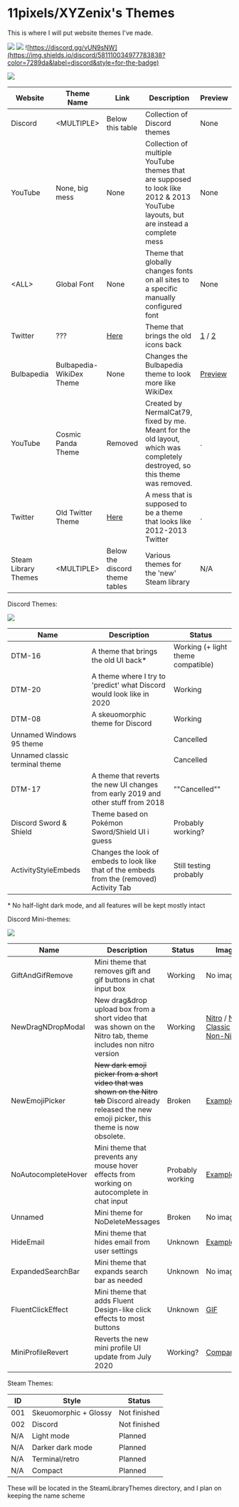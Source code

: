 # 11pixels/XYZenix's Themes

This is where I will put website themes I've made.

![](https://img.shields.io/github/commit-activity/m/XYZenix/XYZenixThemes?color=4499ff&style=for-the-badge)
![](https://img.shields.io/github/last-commit/XYZenix/XYZenixThemes?style=for-the-badge)
![https://discord.gg/vUN9sNW](https://img.shields.io/discord/581110034977783838?color=7289da&label=discord&style=for-the-badge)

![](https://cdn.discordapp.com/attachments/733624227378495488/812685002784374834/unknown.png)

Website | Theme Name | Link | Description | Preview
------- | ---------- | ---- | ----------- | -------
Discord | \<MULTIPLE\> | Below this table | Collection of Discord themes | None
YouTube | None, big mess | None | Collection of multiple YouTube themes that are supposed to look like 2012 & 2013 YouTube layouts, but are instead a complete mess | None
\<ALL\> | Global Font | None | Theme that globally changes fonts on all sites to a specific manually configured font | None
Twitter | ??? | [Here](https://github.com/XYZenix/XYZenixThemes/blob/master/OldTwitterIcons.css) | Theme that brings the old icons back | [1](https://cdn.discordapp.com/attachments/531523467636375554/591349962290233354/unknown.png) / [2](https://cdn.discordapp.com/attachments/531523467636375554/591349987661709324/unknown.png)
Bulbapedia | Bulbapedia-WikiDex Theme | None | Changes the Bulbapedia theme to look more like WikiDex | [Preview](https://cdn.discordapp.com/attachments/581117911117070336/622017951784239105/unknown.png)
YouTube | Cosmic Panda Theme | Removed | Created by NermalCat79, fixed by me. Meant for the old layout, which was completely destroyed, so this theme was removed. | .
Twitter | Old Twitter Theme | [Here](https://github.com/XYZenix/XYZenixThemes/blob/master/OldTwitterTheme.css) | A mess that is supposed to be a theme that looks like 2012-2013 Twitter | .
Steam Library Themes | \<MULTIPLE\> | Below the discord theme tables | Various themes for the 'new' Steam library | N/A

Discord Themes:

![](https://cdn.discordapp.com/attachments/733624227378495488/812683782355288064/unknown.png)

Name | Description  | Status
-- | --  | --
DTM-16 | A theme that brings the old UI back* | Working (+ light theme compatible)
DTM-20 | A theme where I try to 'predict' what Discord would look like in 2020 | Working
DTM-08 | A skeuomorphic theme for Discord  | Working
Unnamed Windows 95 theme | | Cancelled
Unnamed classic terminal theme | | Cancelled
DTM-17 | A theme that reverts the new UI changes from early 2019 and other stuff from 2018 | ""Cancelled""
Discord Sword & Shield | Theme based on Pokémon Sword/Shield UI i guess | Probably working?
ActivityStyleEmbeds | Changes the look of embeds to look like that of the embeds from the (removed) Activity Tab | Still testing probably

\* No half-light dark mode, and all features will be kept mostly intact

Discord Mini-themes:

![](https://cdn.discordapp.com/attachments/733624227378495488/812686431256444998/unknown.png)

Name | Description | Status | Image
-- | -- | -- | --
GiftAndGifRemove | Mini theme that removes gift and gif buttons in chat input box | Working | No image
NewDragNDropModal | New drag&drop upload box from a short video that was shown on the Nitro tab, theme includes non nitro version | Working |[Nitro](https://cdn.discordapp.com/attachments/581117911117070336/638606292843233310/unknown.png) / [Nitro Classic](https://cdn.discordapp.com/attachments/531523467636375554/590955254200401926/unknown.png) / [Non-Nitro](https://cdn.discordapp.com/attachments/531523467636375554/590955483863580682/unknown.png)
NewEmojiPicker | ~~New dark emoji picker from a short video that was shown on the Nitro tab~~ Discord already released the new emoji picker, this theme is now obsolete. | Broken | [Example](https://cdn.discordapp.com/attachments/531523467636375554/590954861861011460/unknown.png)
NoAutocompleteHover | Mini theme that prevents any mouse hover effects from working on autocomplete in chat input | Probably working | [Example](https://cdn.discordapp.com/attachments/531523467636375554/590956266159996958/unknown.png)
Unnamed | Mini theme for NoDeleteMessages | Broken | No image
HideEmail | Mini theme that hides email from user settings | Unknown | [Example](https://cdn.discordapp.com/attachments/531523467636375554/590956519290306564/unknown.png)
ExpandedSearchBar | Mini theme that expands search bar as needed | Unknown | No image
FluentClickEffect | Mini theme that adds Fluent Design-like click effects to most buttons | Unknown | [GIF](https://cdn.discordapp.com/attachments/531523467636375554/590957041305255957/2019-06-19_20-31-52.gif)
MiniProfileRevert | Reverts the new mini profile UI update from July 2020 | Working? | [Comparison](https://i.imgur.com/UPmNSMH.png)


Steam Themes:

ID | Style | Status
-- | -- | --
001 | Skeuomorphic + Glossy | Not finished
002 | Discord | Not finished
N/A | Light mode | Planned
N/A | Darker dark mode | Planned
N/A | Terminal/retro | Planned
N/A | Compact | Planned

These will be located in the SteamLibraryThemes directory, and I plan on keeping the name scheme

